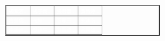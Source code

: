 <html>
<head>
<title></title>
</head>
<body background="image/10.jpg" text="#ffffff">
<table border='3'>
<tr>
<th>楊紫若...</th><th>楊于萭...</th><th>張君豪...</th><th>黃詩婷...</th>
</tr>
<tr>
<td>古鎮偉...</td><td>韓博宇...</td><td>張麗玉...</td><td>朱建南...</td>
</tr>
<tr>
<td>朱韻婷...</td><td>吳淳生...</td><td>力聖清...</td><td>呂蕙如...</td>
</tr>
</tabel>
</body>
</html>
